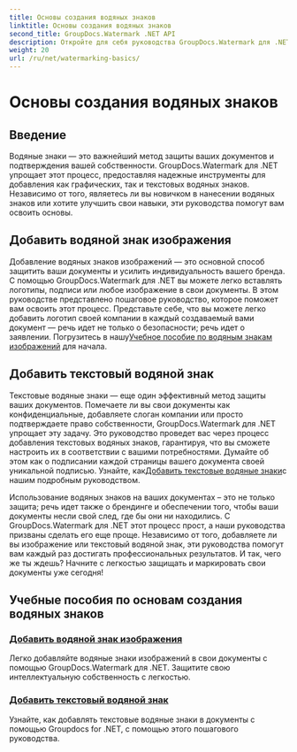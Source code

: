 ```yaml
---
title: Основы создания водяных знаков
linktitle: Основы создания водяных знаков
second_title: GroupDocs.Watermark .NET API
description: Откройте для себя руководства GroupDocs.Watermark для .NET, позволяющие легко добавлять изображения и текстовые водяные знаки. Защитите свои документы с помощью этих простых в использовании руководств.
weight: 20
url: /ru/net/watermarking-basics/
---
```


# Основы создания водяных знаков

## Введение
Водяные знаки — это важнейший метод защиты ваших документов и подтверждения вашей собственности. GroupDocs.Watermark для .NET упрощает этот процесс, предоставляя надежные инструменты для добавления как графических, так и текстовых водяных знаков. Независимо от того, являетесь ли вы новичком в нанесении водяных знаков или хотите улучшить свои навыки, эти руководства помогут вам освоить основы.

## Добавить водяной знак изображения

Добавление водяных знаков изображений — это основной способ защитить ваши документы и усилить индивидуальность вашего бренда. С помощью GroupDocs.Watermark для .NET вы можете легко вставлять логотипы, подписи или любое изображение в свои документы. В этом руководстве представлено пошаговое руководство, которое поможет вам освоить этот процесс. Представьте себе, что вы можете легко добавить логотип своей компании в каждый создаваемый вами документ — речь идет не только о безопасности; речь идет о заявлении. Погрузитесь в нашу[Учебное пособие по водяным знакам изображений](./add-image-watermark/) для начала.

## Добавить текстовый водяной знак

 Текстовые водяные знаки — еще один эффективный метод защиты ваших документов. Помечаете ли вы свои документы как конфиденциальные, добавляете слоган компании или просто подтверждаете право собственности, GroupDocs.Watermark для .NET упрощает эту задачу. Это руководство проведет вас через процесс добавления текстовых водяных знаков, гарантируя, что вы сможете настроить их в соответствии с вашими потребностями. Думайте об этом как о подписании каждой страницы вашего документа своей уникальной подписью. Узнайте, как[Добавить текстовые водяные знаки](./add-text-watermark/)с нашим подробным руководством.

Использование водяных знаков на ваших документах – это не только защита; речь идет также о брендинге и обеспечении того, чтобы ваши документы несли свой след, где бы они ни находились. С GroupDocs.Watermark для .NET этот процесс прост, а наши руководства призваны сделать его еще проще. Независимо от того, добавляете ли вы изображение или текстовый водяной знак, эти руководства помогут вам каждый раз достигать профессиональных результатов. И так, чего же ты ждешь? Начните с легкостью защищать и маркировать свои документы уже сегодня!

## Учебные пособия по основам создания водяных знаков
### [Добавить водяной знак изображения](./add-image-watermark/)
Легко добавляйте водяные знаки изображений в свои документы с помощью GroupDocs.Watermark для .NET. Защитите свою интеллектуальную собственность с легкостью.
### [Добавить текстовый водяной знак](./add-text-watermark/)
Узнайте, как добавлять текстовые водяные знаки в документы с помощью Groupdocs for .NET, с помощью этого пошагового руководства.